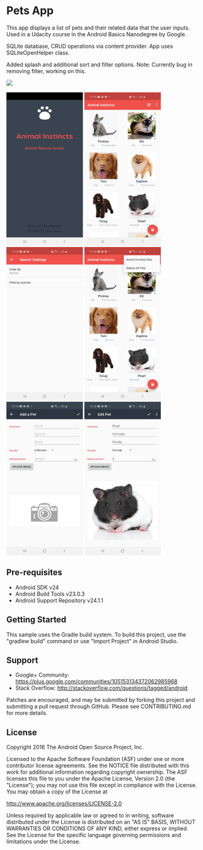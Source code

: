 Pets App
===================================

This app displays a list of pets and their related data that the user inputs. 
Used in a Udacity course in the Android Basics Nanodegree by Google.

SQLite database, CRUD operations via content provider.  App uses SQLiteOpenHelper class.

Added splash and additional sort and filter options. Note: Currently bug in removing filter, working on this.

![](https://github.com/murdens/AndroidApps2/blob/master/AnimalInstincts/filtersort_animals.gif)

<img src="https://github.com/murdens/AndroidApps2/blob/master/AnimalInstincts/Splash_animals.jpg" width="200" height="400" /> <img src="https://github.com/murdens/AndroidApps2/blob/master/AnimalInstincts/Display_animals.jpg" width="200" height="400" /> <img src="https://github.com/murdens/AndroidApps2/blob/master/AnimalInstincts/settings_animals.jpg" width="200" height="400" /> <img src="https://github.com/murdens/AndroidApps2/blob/master/AnimalInstincts/displayoptions_animals.jpg" width="200" height="400" /> <img src="https://github.com/murdens/AndroidApps2/blob/master/AnimalInstincts/addpet_animals.jpg" width="200" height="400" /> <img src="https://github.com/murdens/AndroidApps2/blob/master/AnimalInstincts/editpet_animals.jpg" width="200" height="400" />


Pre-requisites
--------------

- Android SDK v24
- Android Build Tools v23.0.3
- Android Support Repository v24.1.1

Getting Started
---------------

This sample uses the Gradle build system. To build this project, use the
"gradlew build" command or use "Import Project" in Android Studio.

Support
-------

- Google+ Community: https://plus.google.com/communities/105153134372062985968
- Stack Overflow: http://stackoverflow.com/questions/tagged/android

Patches are encouraged, and may be submitted by forking this project and
submitting a pull request through GitHub. Please see CONTRIBUTING.md for more details.

License
-------

Copyright 2016 The Android Open Source Project, Inc.

Licensed to the Apache Software Foundation (ASF) under one or more contributor
license agreements.  See the NOTICE file distributed with this work for
additional information regarding copyright ownership.  The ASF licenses this
file to you under the Apache License, Version 2.0 (the "License"); you may not
use this file except in compliance with the License.  You may obtain a copy of
the License at

http://www.apache.org/licenses/LICENSE-2.0

Unless required by applicable law or agreed to in writing, software
distributed under the License is distributed on an "AS IS" BASIS, WITHOUT
WARRANTIES OR CONDITIONS OF ANY KIND, either express or implied.  See the
License for the specific language governing permissions and limitations under
the License.
